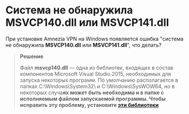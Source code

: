 # Cистема не обнаружила MSVCP140.dll или MSVCP141.dll

При установке Amnezia VPN на Windows появляется ошибка "система не обнаружила **MSVCP140.dll** или **MSVCP141.dll**", что делать?

>**Решение**
>
>Файл **msvcp140.dll** — одна из библиотек, входящих в состав компонентов Microsoft Visual Studio 2015, необходимых для запуска некоторых программ. 
По умолчанию располагается в папках C:\Windows\System32\ и C:\Windows\SysWOW64\, но в некоторых случа**ях может быть необходима и в папке с исполняемым файлом запускаемой программы. 
Чтобы исправить эту проблему, установите [эти библиотеки]** 


[Как запустить свой VPN c помощью Amnezia]: ../instructions/0_starter-guide
[Windows 11]: https://support.microsoft.com/ru-ru/windows/%D0%B8%D0%B7%D0%BC%D0%B5%D0%BD%D0%B5%D0%BD%D0%B8%D0%B5-%D0%BF%D0%B0%D1%80%D0%B0%D0%BC%D0%B5%D1%82%D1%80%D0%BE%D0%B2-tcp-ip-bd0a07af-15f5-cd6a-363f-ca2b6f391ace#WindowsVersion=Windows_11
[Windows 10]: https://support.microsoft.com/ru-ru/windows/%D0%B8%D0%B7%D0%BC%D0%B5%D0%BD%D0%B5%D0%BD%D0%B8%D0%B5-%D0%BF%D0%B0%D1%80%D0%B0%D0%BC%D0%B5%D1%82%D1%80%D0%BE%D0%B2-tcp-ip-bd0a07af-15f5-cd6a-363f-ca2b6f391ace#WindowsVersion=Windows_10
[Windows 8.1 или 7]: https://support.microsoft.com/ru-ru/windows/%D0%B8%D0%B7%D0%BC%D0%B5%D0%BD%D0%B5%D0%BD%D0%B8%D0%B5-%D0%BF%D0%B0%D1%80%D0%B0%D0%BC%D0%B5%D1%82%D1%80%D0%BE%D0%B2-tcp-ip-bd0a07af-15f5-cd6a-363f-ca2b6f391ace#WindowsVersion=Windows_8.1_or_Windows_7
[ссылка на релизы]: https://github.com/amnezia-vpn/amnezia-client/releases
[эти библиотеки]: https://learn.microsoft.com/ru-ru/cpp/windows/latest-supported-vc-redist?view=msvc-170#visual-studio-2015-2017-2019-and-2022